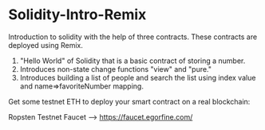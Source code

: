 # Solidity-Intro-Remix

Introduction to solidity with the help of three contracts. These contracts are deployed using Remix.

1. "Hello World" of Solidity that is a basic contract of storing a number.
2. Introduces non-state change functions "view" and "pure."
3. Introduces building a list of people and search the list using index value and name=>favoriteNumber mapping.

Get some testnet ETH to deploy your smart contract on a real blockchain:

Ropsten Testnet Faucet --> https://faucet.egorfine.com/
